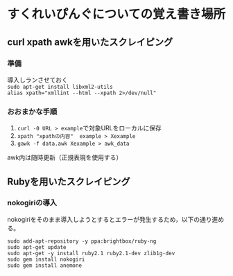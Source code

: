 # すくれいぴんぐについての覚え書き場所

## curl xpath awkを用いたスクレイピング

### 準備
導入しランさせておく  
`sudo apt-get install libxml2-utils`  
`alias xpath="xmllint --html --xpath 2>/dev/null"`

### おおまかな手順
1.  `curl -0 URL > example`で対象URLをローカルに保存
1.  `xpath "xpathの内容"  example > Xexample`
1.  `gawk -f data.awk Xexample > awk_data`  

awk内は随時更新（正規表現を使用する）

## Rubyを用いたスクレイピング

### nokogiriの導入
nokogiriをそのまま導入しようとするとエラーが発生するため，以下の通り進める。
```
sudo add-apt-repository -y ppa:brightbox/ruby-ng
sudo apt-get update
sudo apt-get -y install ruby2.1 ruby2.1-dev zlib1g-dev
sudo gem install nokogiri
sudo gem install anemone

```